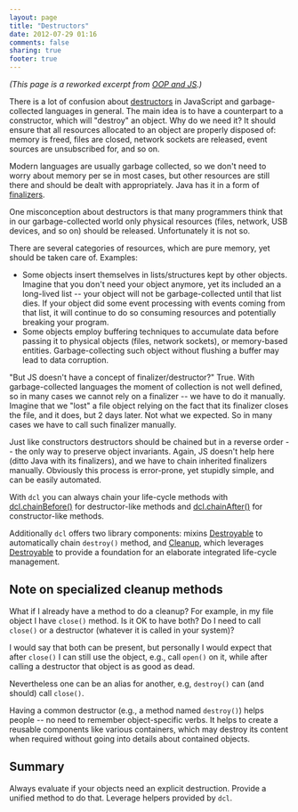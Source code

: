 ```yaml
---
layout: page
title: "Destructors"
date: 2012-07-29 01:16
comments: false
sharing: true
footer: true
---
```


*(This page is a reworked excerpt from [OOP and JS](http://lazutkin.com/blog/2012/jan/18/oop-and-js/).)*

There is a lot of confusion about [destructors][] in JavaScript and garbage-collected languages in general. The main idea is to have a counterpart to a constructor, which will "destroy" an object. Why do we need it? It should ensure that all resources allocated to an object are properly disposed of: memory is freed, files are closed, network sockets are released, event sources are unsubscribed for, and so on.

Modern languages are usually garbage collected, so we don't need to worry about memory per se in most cases, but other resources are still there and should be dealt with appropriately. Java has it in a form of [finalizers](http://en.wikipedia.org/wiki/Finalizer).

One misconception about destructors is that many programmers think that in our garbage-collected world only physical resources (files, network, USB devices, and so on) should be released. Unfortunately it is not so.

There are several categories of resources, which are pure memory, yet should be taken care of. Examples:

* Some objects insert themselves in lists/structures kept by other objects. Imagine that you don't need your object anymore, yet its included an a long-lived list -- your object will not be garbage-collected until that list dies. If your object did some event processing with events coming from that list, it will continue to do so consuming resources and potentially breaking your program.
* Some objects employ buffering techniques to accumulate data before passing it to physical objects (files, network sockets), or memory-based entities. Garbage-collecting such object without flushing a buffer may lead to data corruption.

"But JS doesn't have a concept of finalizer/destructor?" True. With garbage-collected languages the moment of collection is not well defined, so in many cases we cannot rely on a finalizer -- we have to do it manually. Imagine that we "lost" a file object relying on the fact that its finalizer closes the file, and it does, but 2 days later. Not what we expected. So in many cases we have to call such finalizer manually.

Just like constructors destructors should be chained but in a reverse order -- the only way to preserve object invariants. Again, JS doesn't help here (ditto Java with its finalizers), and we have to chain inherited finalizers manually. Obviously this process is error-prone, yet stupidly simple, and can be easily automated.

With `dcl` you can always chain your life-cycle methods with [dcl.chainBefore()](/docs/dcl_js/chainbefore) for destructor-like methods and [dcl.chainAfter()](/docs/dcl_js/chainafter) for constructor-like methods.

Additionally `dcl` offers two library components: mixins
[Destroyable](/docs/mixins/destroyable) to automatically chain `destroy()` method,
and [Cleanup](/docs/mixins/cleanup), which leverages
[Destroyable](/docs/mixins/destroyable) to provide a foundation for an elaborate
integrated life-cycle management.

## Note on specialized cleanup methods

What if I already have a method to do a cleanup? For example, in my file object I have `close()` method. Is it OK to have both? Do I need to call `close()` or a destructor (whatever it is called in your system)?

I would say that both can be present, but personally I would expect that after `close()` I can still use the object, e.g., call `open()` on it, while after calling a destructor that object is as good as dead.

Nevertheless one can be an alias for another, e.g, `destroy()` can (and should) call `close()`.

Having a common destructor (e.g., a method named `destroy()`) helps people -- no need to remember object-specific verbs. It helps to create a reusable components like various containers, which may destroy its content when required without going into details about contained objects.

## Summary

Always evaluate if your objects need an explicit destruction. Provide a unified method
to do that. Leverage helpers provided by `dcl`.

[destructors]:   http://en.wikipedia.org/wiki/Destructor_(computer_programming)
